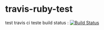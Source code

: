 # travis-ruby-test
test travis ci 
teste
build status :
[![Build Status](https://travis-ci.org/kacimimoghite/travis-ruby-test.svg?branch=master)](https://travis-ci.org/kacimimoghite/travis-ruby-test)